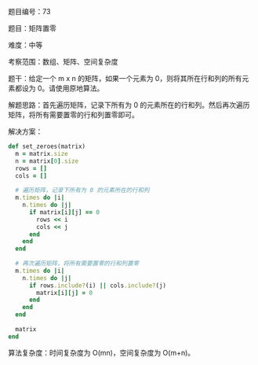 题目编号：73

题目：矩阵置零

难度：中等

考察范围：数组、矩阵、空间复杂度

题干：给定一个 m x n 的矩阵，如果一个元素为 0，则将其所在行和列的所有元素都设为 0。请使用原地算法。

解题思路：首先遍历矩阵，记录下所有为 0 的元素所在的行和列。然后再次遍历矩阵，将所有需要置零的行和列置零即可。

解决方案：

```ruby
def set_zeroes(matrix)
  m = matrix.size
  n = matrix[0].size
  rows = []
  cols = []
  
  # 遍历矩阵，记录下所有为 0 的元素所在的行和列
  m.times do |i|
    n.times do |j|
      if matrix[i][j] == 0
        rows << i
        cols << j
      end
    end
  end
  
  # 再次遍历矩阵，将所有需要置零的行和列置零
  m.times do |i|
    n.times do |j|
      if rows.include?(i) || cols.include?(j)
        matrix[i][j] = 0
      end
    end
  end
  
  matrix
end
```

算法复杂度：时间复杂度为 O(mn)，空间复杂度为 O(m+n)。